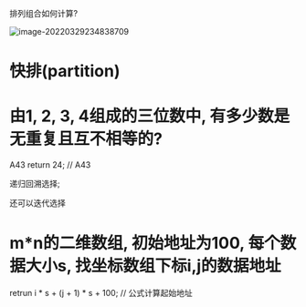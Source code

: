 排列组合如何计算? 

![image-20220329234838709](https://s2.loli.net/2022/03/29/MrZJEwFOmozXi2d.png)



# 快排(partition)



# 由1, 2, 3, 4组成的三位数中, 有多少数是无重复且互不相等的?

A43 return 24; // A43

递归回溯选择; 

还可以迭代选择

# m*n的二维数组, 初始地址为100, 每个数据大小s, 找坐标数组下标i,j的数据地址

retrun i * s + (j + 1) * s + 100; // 公式计算起始地址